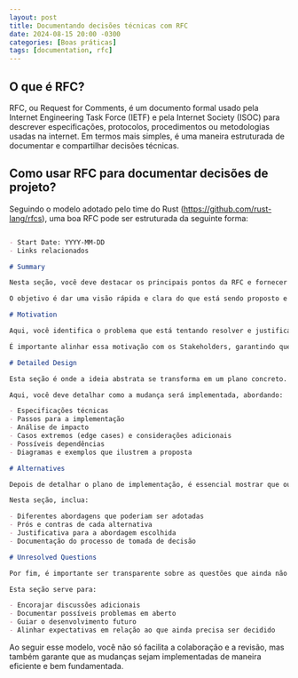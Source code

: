 ```yaml
---
layout: post
title: Documentando decisões técnicas com RFC
date: 2024-08-15 20:00 -0300
categories: [Boas práticas]
tags: [documentation, rfc]
---
```


## O que é RFC?

RFC, ou Request for Comments, é um documento formal usado pela Internet Engineering Task Force (IETF) e pela Internet Society (ISOC) para descrever especificações, protocolos, procedimentos ou metodologias usadas na internet. Em termos mais simples, é uma maneira estruturada de documentar e compartilhar decisões técnicas.

## Como usar RFC para documentar decisões de projeto?

Seguindo o modelo adotado pelo time do Rust (https://github.com/rust-lang/rfcs), uma boa RFC pode ser estruturada da seguinte forma:

```markdown

- Start Date: YYYY-MM-DD
- Links relacionados

# Summary

Nesta seção, você deve destacar os principais pontos da RFC e fornecer um contexto geral sobre a mudança proposta.  

O objetivo é dar uma visão rápida e clara do que está sendo proposto e por quê.

# Motivation

Aqui, você identifica o problema que está tentando resolver e justifica a necessidade da mudança. 

É importante alinhar essa motivação com os Stakeholders, garantindo que todos entendam e concordem com a razão por trás da proposta.

# Detailed Design

Esta seção é onde a ideia abstrata se transforma em um plano concreto. 

Aqui, você deve detalhar como a mudança será implementada, abordando:

- Especificações técnicas
- Passos para a implementação
- Análise de impacto
- Casos extremos (edge cases) e considerações adicionais
- Possíveis dependências
- Diagramas e exemplos que ilustrem a proposta

# Alternatives

Depois de detalhar o plano de implementação, é essencial mostrar que outras abordagens foram consideradas. 

Nesta seção, inclua:

- Diferentes abordagens que poderiam ser adotadas
- Prós e contras de cada alternativa
- Justificativa para a abordagem escolhida
- Documentação do processo de tomada de decisão

# Unresolved Questions

Por fim, é importante ser transparente sobre as questões que ainda não foram resolvidas. 

Esta seção serve para:

- Encorajar discussões adicionais
- Documentar possíveis problemas em aberto
- Guiar o desenvolvimento futuro
- Alinhar expectativas em relação ao que ainda precisa ser decidido

```

Ao seguir esse modelo, você não só facilita a colaboração e a revisão, mas também garante que as mudanças sejam implementadas de maneira eficiente e bem fundamentada.